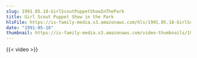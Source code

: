 ```yaml
---
slug: 1991.05.18-GirlScoutPuppetShowInThePark
title: Girl Scout Puppet Show in the Park
hlsFile: https://is-family-media.s3.amazonaws.com/hls/1991.05.18-GirlScoutPuppetShowInThePark/1991.05.18-GirlScoutPuppetShowInThePark.m3u8
date: "1991-05-18"
thumbnail: https://is-family-media.s3.amazonaws.com/video-thumbnails/1991.05.18-GirlScoutPuppetShowInThePark.png
---
```

{{< video >}}
